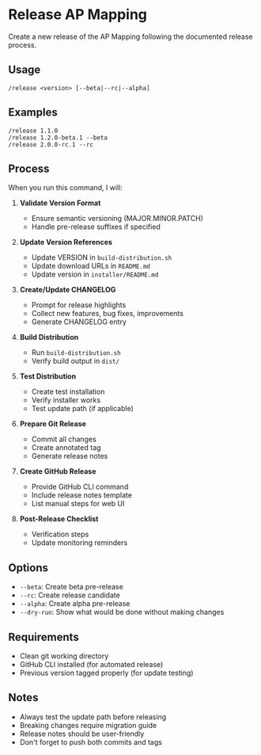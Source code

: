 # Release AP Mapping

Create a new release of the AP Mapping following the documented release process.

## Usage
```
/release <version> [--beta|--rc|--alpha]
```

## Examples
```
/release 1.1.0
/release 1.2.0-beta.1 --beta
/release 2.0.0-rc.1 --rc
```

## Process

When you run this command, I will:

1. **Validate Version Format**
   - Ensure semantic versioning (MAJOR.MINOR.PATCH)
   - Handle pre-release suffixes if specified

2. **Update Version References**
   - Update VERSION in `build-distribution.sh`
   - Update download URLs in `README.md`
   - Update version in `installer/README.md`

3. **Create/Update CHANGELOG**
   - Prompt for release highlights
   - Collect new features, bug fixes, improvements
   - Generate CHANGELOG entry

4. **Build Distribution**
   - Run `build-distribution.sh`
   - Verify build output in `dist/`

5. **Test Distribution**
   - Create test installation
   - Verify installer works
   - Test update path (if applicable)

6. **Prepare Git Release**
   - Commit all changes
   - Create annotated tag
   - Generate release notes

7. **Create GitHub Release**
   - Provide GitHub CLI command
   - Include release notes template
   - List manual steps for web UI

8. **Post-Release Checklist**
   - Verification steps
   - Update monitoring reminders

## Options

- `--beta`: Create beta pre-release
- `--rc`: Create release candidate
- `--alpha`: Create alpha pre-release
- `--dry-run`: Show what would be done without making changes

## Requirements

- Clean git working directory
- GitHub CLI installed (for automated release)
- Previous version tagged properly (for update testing)

## Notes

- Always test the update path before releasing
- Breaking changes require migration guide
- Release notes should be user-friendly
- Don't forget to push both commits and tags